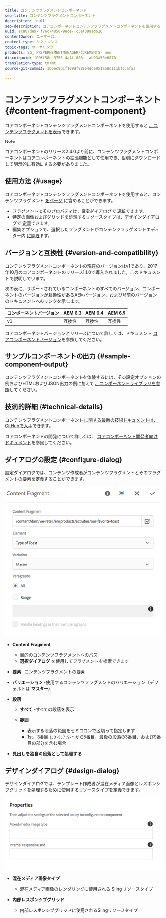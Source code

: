 ```yaml
---
title: コンテンツフラグメントコンポーネント
seo-title: コンテンツフラグメントコンポーネント
description: 'null'
seo-description: コアコンポーネントコンテンツフラグメントコンポーネントを使用すると、コンテンツフラグメントを表示できます。
uuid: ec807de9- f76c-4850-9ece- c3e439a1d626
contentOwner: ユーザーは、
content-type: リファレンス
topic-tags: オーサリング
products: SG_ PREPERNEMENTMANAGER/COREMENTS- new
discoiquuid: f093f58e-9755-4a4f-803a- ab93a50e6870
translation-type: tm+mt
source-git-commit: 1bbec9b1f109df88964dce051a58d111bf6cafaa

---
```



# コンテンツフラグメントコンポーネント{#content-fragment-component}

コアコンポーネントコンテンツフラグメントコンポーネントを使用すると [、コンテンツフラグメントを表示](https://helpx.adobe.com/experience-manager/6-5/assets/using/content-fragments.html)できます。

>[!NOTE]
>
>コアコンポーネントのリリース2.4.0より前に、コンテンツフラグメントコンポーネントはコアコンポーネントの拡張機能として使用でき、個別にダウンロードして明示的に有効にする必要がありました。

## 使用方法 {#usage}

コアコンポーネントコンテンツフラグメントコンポーネントを使用すると、コンテンツフラグメント [をページ](https://helpx.adobe.com/experience-manager/6-5/assets/using/content-fragments.html) に含めることができます。

* フラグメントとそのプロパティは、設定ダイアログで [選択](#configure-dialog)できます。
* 特定の画像およびグリッドを処理するリソースタイプは、デザインダイアログで [定義](#design-dialog)できます。
* 編集オプションで、選択したフラグメントがコンテンツフラグメントエディター内 [に開き](https://helpx.adobe.com/content/help/en/experience-manager/6-5/assets/using/content-fragments.html)ます。

## バージョンと互換性 {#version-and-compatibility}

コンテンツフラグメントコンポーネントの現在のバージョンはv1であり、2017年10月のコアコンポーネントのリリース1.1.0で導入されました。このドキュメントで説明しています。

次の表に、サポートされているコンポーネントのすべてのバージョン、コンポーネントのバージョンが互換性があるAEMバージョン、および以前のバージョンのドキュメントへのリンクを示します。

| コンポーネントバージョン | AEM 6.3 | AEM 6.4 | AEM 6.5 |
|--- |--- |--- |---|
| v1 | 互換性 | 互換性 | 互換性 |

コアコンポーネントバージョンとリリースについて詳しくは、ドキュメント [コアコンポーネントバージョン](versions.md)を参照してください。

## サンプルコンポーネントの出力 {#sample-component-output}

コンテンツフラグメントコンポーネントを体験するには、その設定オプションの例およびHTMLおよびJSON出力の例に加えて [、コンポーネントライブラリを参照](http://opensource.adobe.com/aem-core-wcm-components/library/content-fragment.html)してください。

## 技術的詳細 {#technical-details}

コンテンツフラグメントコンポーネント [に関する最新の技術ドキュメントは、GitHubで入手](https://github.com/adobe/aem-core-wcm-components/blob/master/extension/contentfragment/content/src/content/jcr_root/apps/core/wcm/extension/components/contentfragment/v1/contentfragment)できます。

コアコンポーネントの開発について詳しくは、 [コアコンポーネント開発者向けドキュメント](developing.md)を参照してください。

## ダイアログの設定 {#configure-dialog}

設定ダイアログでは、コンテンツ作成者がコンテンツフラグメントとそのフラグメントの要素を定義することができます。

![](assets/chlimage_1-87.png)

* **Content Fragment**

   * 目的のコンテンツフラグメントへのパス
   * **選択ダイアログ** を使用してフラグメントを検索できます

* **要素** -コンテンツフラグメントの要素
* **バリエーション** -使用するコンテンツフラグメントのバリエーション（デフォルトは **マスター**）

* **段落**

   * **すべて** -すべての段落を表示
   * **範囲**

      * 表示する段落の範囲をセミコロンで区切って指定します
      * 1st、3番目 `1;3-5;7;9-*` から5番目、最後の段落の3番目、および9番目の部分を含む場合

* **見出しを独自の段落として処理する**

## デザインダイアログ {#design-dialog}

デザインダイアログでは、テンプレート作成者が混在メディア画像とレスポンシブグリッドを処理するために使用するリソースタイプを定義できます。

![](assets/chlimage_1-88.png)

* **混在メディア画像タイプ**

   * 混在メディア画像のレンダリングに使用される Sling リソースタイプ

* **内部レスポンシブグリッド**

   * 内部レスポンシブグリッドに使用されるSlingリソースタイプ